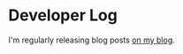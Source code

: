 # Developer Log

I'm regularly releasing blog posts [on my blog](https://maxammann.org/categories/maplibre/).